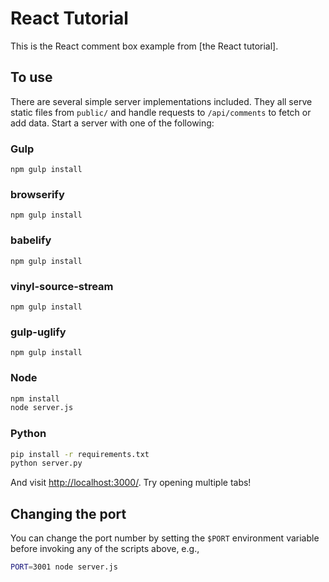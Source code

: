 # React Tutorial

This is the React comment box example from [the React tutorial].

## To use

There are several simple server implementations included. They all serve static files from `public/` and handle requests to `/api/comments` to fetch or add data. Start a server with one of the following:

### Gulp

```
npm gulp install
```

### browserify

```
npm gulp install
```

### babelify

```
npm gulp install
```

### vinyl-source-stream

```
npm gulp install
```

### gulp-uglify

```
npm gulp install
```

### Node

```sh
npm install
node server.js
```

### Python

```sh
pip install -r requirements.txt
python server.py
```

And visit <http://localhost:3000/>. Try opening multiple tabs!

## Changing the port

You can change the port number by setting the `$PORT` environment variable before invoking any of the scripts above, e.g.,

```sh
PORT=3001 node server.js
```

